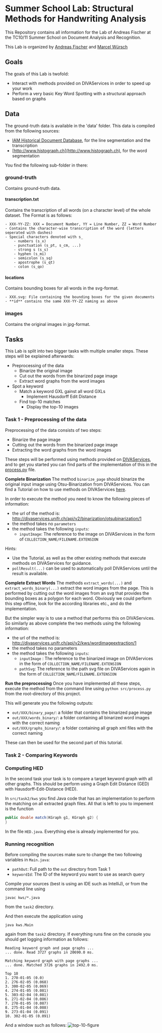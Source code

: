 # Summer School Lab: Structural Methods for Handwriting Analysis

This Repository contains all information for the Lab of Andreas Fischer at the TC10/11 Summer School on Document Analysis and Recognition.

This Lab is organized by [Andreas Fischer](http://diuf.unifr.ch/main/diva/home/people/andreas-fischers-home-page) and [Marcel Würsch](http://diuf.unifr.ch/main/diva/home/people/marcel-w%C3%BCrsch)


## Goals

The goals of this Lab is twofold:
 - Interact with methods provided on DIVAServices in order to speed up your work
 - Perform a very basic Key Word Spotting with a structural approach based on graphs

## Data
The ground-truth data is available in the 'data' folder. 
This data is compiled from the following sources:
- [IAM Historical Document Database](http://www.fki.inf.unibe.ch/databases/iam-historical-document-database), for the line segmentation and the transcription
- [http://www.histograph.ch](http://www.histograph.ch), for the word segmentation

You find the following sub-folder in there:
### ground-truth
Contains ground-truth data.

#### transcription.txt
Contains the transcription of all words (on a character level) of the whole dataset. The Format is as follows:

	- XXX-YY-ZZ: XXX = Document Number, YY = Line Number, ZZ = Word Number
	- Contains the character-wise transcription of the word (letters seperated with dashes)
	- Special characters denoted with s_
		- numbers (s_x)
		- punctuation (s_pt, s_cm, ...)
		- strong s (s_s)
		- hyphen (s_mi)
		- semicolon (s_sq)
		- apostrophe (s_qt)
		- colon (s_qo)

#### locations
Contains bounding boxes for all words in the svg-format.

	- XXX.svg: File containing the bounding boxes for the given documents
	- **id** contains the same XXX-YY-ZZ naming as above

### images ###
Contains the original images in jpg-format.

## Tasks

This Lab is split into two bigger tasks with multiple smaller steps. These steps will be explained afterwards: 
- Preprocessing of the data
    - Binarize the original image
    - Cut out the words from the binarized page image
    - Extract word graphs from the word images 
- Spot a keyword
    - Match a keyword GXL gainst all word GXLs
        - Implement Hausdorff Edit Distance
    - Find top-10 matches
        - Display the top-10 images 

### Task 1 - Preprocessing of the data

Preprocessing of the data consists of two steps:
- Binarize the page image
- Cutting out the  words from the binarized page image
- Extracting the word graphs from the word images

These steps will be performed using methods provided on [DIVAServices](https://lunactic.github.io/DIVAServicesweb/), and to get you started you can find parts of the implementation of this in the [process.py](src/task1/process.py) file.

**Complete Binarization**
The method `binarize_page` should binarize the original input image using Otsu-Binarization from DIVAServices.
You can find a Tutorial on how to use methods on DIVAServices [here](https://lunactic.github.io/DIVAServicesweb/articles/first-execution/).

In order to execute the method you need to know the following pieces of information:
- the url of the method is: http://divaservices.unifr.ch/api/v2/binarization/otsubinarization/1
- the method takes no `parameters`
- the method takes the following `inputs`:
   -  `inputImage`: The reference to the image on DIVAServices in the form of `COLLECTION_NAME/FILENAME.EXTENSION`

Hints:
- Use the Tutorial, as well as the other existing methods that execute methods on DIVAServices for guidance.
- `pollResult(...)` can be used to automatically poll DIVAServices until the result is available.

**Complete Extract Words**
The methods `extract_words(...)` and `extract_words_binary(...)` extract the word images from the page. This is performed by cutting out the word images from an svg that provides the bounding boxes as a polygon for each word. Obviously we could perform this step offline, look for the according libraries etc., and do the implementation.

But the simpler way is to use a method that performs this on DIVAServices. So similarly as above complete the two methods using the following information:
- the url of the method is: http://divaservices.unifr.ch/api/v2/kws/wordimageextraction/1
- the method takes no parameters
- the method takes the following `inputs`:
    - `inputImage` : The reference to the binarized image on DIVAServices in the form of `COLLECTION_NAME/FILENAME.EXTENSION`
    - `pathSvg`: The reference to the path svg file on DIVAServices again in the form of `COLLECTION_NAME/FILENAME.EXTENSION`


**Run the preprocessing**
Once you have implemented all these steps, execute the method from the command line using `python src/process.py` from the root-directory of this project.

This will generate you the following outputs:
- `out/XXX/binary_page/`: a folder that contains the binarized page image
- `out/XXX/words_binary/`: a folder containing all binarized word images with the correct naming
- `out/XXX/graphs_binary/`: a folder containing all graph xml files with the correct naming

These can then be used for the second part of this tutorial.


### Task 2 - Comparing Keywords


### Computing HED
In the second task your task is to compare a target keyword graph with all other graphs.
This should be perform using a Graph Edit Distance (GED) with Hausdorff-Edit-Distance (HED).

In `src/task2/kws` you find Java code that has an implementation to perform the matching on all extracted graph files.
All that is left to you to impement is the function
``` Java
public double match(KGraph g1, KGraph g2) {
}
```
In the file `HED.java`. Everything else is already implemented for you.

### Running recognition
Before compiling the sources make sure to change the two following variables in `Main.java`:
- `pathOut`: Full path to the `out` directory from Task 1
- `keywordId`: The ID of the keyword you want to use as search query

Compile your sources (best is using an IDE such as IntelliJ), or from the command line using
```
javac kws/*.java
```
from the `task2` directory.

And then execute the application using
```
java kws.Main
```
again from the `task2` directory. If everything runs fine on the console you should get logging information as follows:

```
Reading keyword graph and page graphs ...
... done. Read 3727 graphs in 20690.0 ms.

Matching keyword graph with page graphs ...
... done. Matched 3726 graphs in 2492.0 ms.

Top 10
1. 270-01-05 (0.0)
2. 276-02-05 (0.068)
3. 300-02-05 (0.069)
4. 274-01-05 (0.081)
5. 303-02-04 (0.081)
6. 271-02-04 (0.086)
7. 278-01-05 (0.087)
8. 275-01-04 (0.088)
9. 273-01-04 (0.091)
10. 302-01-05 (0.091)
```

And a window such as follows:
![top-10-figure](doc/top10.jpg)